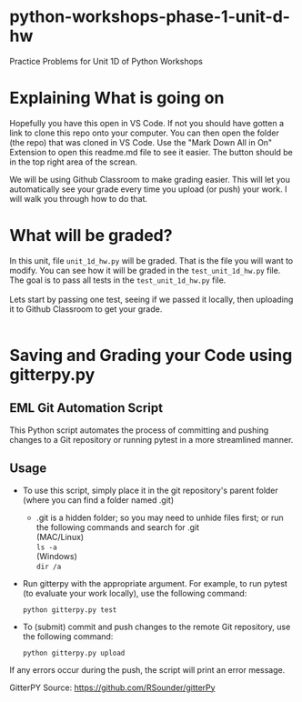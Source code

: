 # python-workshops-phase-1-unit-d-hw

Practice Problems for Unit 1D of Python Workshops

# Explaining What is going on

Hopefully you have this open in VS Code. If not you should have gotten a link to clone this repo onto your computer. You can then open the folder (the repo) that was cloned in VS Code. Use the "Mark Down All in On" Extension to open this readme.md file to see it easier. The button should be in the top right area of the screan. 

We will be using Github Classroom to make grading easier. This will let you automatically see your grade every time you upload (or push) your work. I will walk you through how to do that. 

# What will be graded?

In this unit, file `unit_1d_hw.py` will be graded. That is the file you will want to modify. You can see how it will be graded in the `test_unit_1d_hw.py` file. The goal is to pass all tests in the `test_unit_1d_hw.py` file. 
<br><br>
Lets start by passing one test, seeing if we passed it locally, then uploading it to Github Classroom to get your grade. 
<br><br>


# Saving and Grading your Code using gitterpy.py
## EML Git Automation Script
This Python script automates the process of committing and pushing changes to a Git repository or running pytest in a more streamlined manner.

## Usage
- To use this script, simply place it in the git repository's parent folder (where you can find a folder named .git) 

     - .git is a hidden folder; so you may need to unhide files first; or run the following commands and search for .git  
        (MAC/Linux)  
        `ls -a`  
        (Windows)   
        `dir /a`

- Run gitterpy with the appropriate argument. For example, to run pytest (to evaluate your work locally), use the following command:

    `python gitterpy.py test`

- To (submit) commit and push changes to the remote Git repository, use the following command:

    `python gitterpy.py upload`

If any errors occur during the push, the script will print an error message.

GitterPY Source: https://github.com/RSounder/gitterPy
